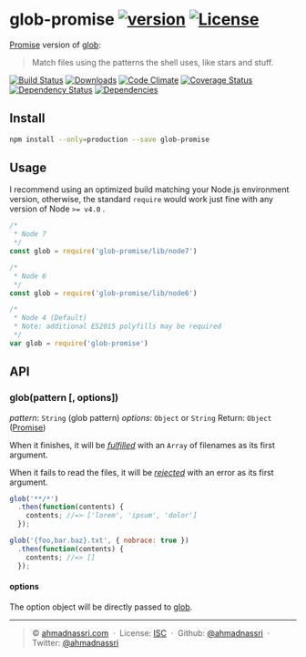 # glob-promise [![version][npm-version]][npm-url] [![License][npm-license]][license-url]

[Promise] version of [glob]:

> Match files using the patterns the shell uses, like stars and stuff.

[![Build Status][travis-image]][travis-url]
[![Downloads][npm-downloads]][npm-url]
[![Code Climate][codeclimate-quality]][codeclimate-url]
[![Coverage Status][codeclimate-coverage]][codeclimate-url]
[![Dependency Status][dependencyci-image]][dependencyci-url]
[![Dependencies][david-image]][david-url]

## Install

```bash
npm install --only=production --save glob-promise
```

## Usage

I recommend using an optimized build matching your Node.js environment version, otherwise, the standard `require` would work just fine with any version of Node `>= v4.0` .

```js
/*
 * Node 7
 */
const glob = require('glob-promise/lib/node7')

/*
 * Node 6
 */
const glob = require('glob-promise/lib/node6')

/*
 * Node 4 (Default)
 * Note: additional ES2015 polyfills may be required
 */
var glob = require('glob-promise')
```

## API

### glob(pattern [, options])

*pattern*: `String` (glob pattern)
*options*: `Object` or `String`
Return: `Object` ([Promise])

When it finishes, it will be [*fulfilled*](http://promisesaplus.com/#point-26) with an `Array` of filenames as its first argument.

When it fails to read the files, it will be [*rejected*](http://promisesaplus.com/#point-30) with an error as its first argument.

```js
glob('**/*')
  .then(function(contents) {
    contents; //=> ['lorem', 'ipsum', 'dolor']
  });

glob('{foo,bar.baz}.txt', { nobrace: true })
  .then(function(contents) {
    contents; //=> []
  });
```

#### options

The option object will be directly passed to [glob](https://github.com/isaacs/node-glob#options).

----
> :copyright: [ahmadnassri.com](https://www.ahmadnassri.com/) &nbsp;&middot;&nbsp;
> License: [ISC][license-url] &nbsp;&middot;&nbsp;
> Github: [@ahmadnassri](https://github.com/ahmadnassri) &nbsp;&middot;&nbsp;
> Twitter: [@ahmadnassri](https://twitter.com/ahmadnassri)

[license-url]: http://choosealicense.com/licenses/isc/

[travis-url]: https://travis-ci.org/ahmadnassri/glob-promise
[travis-image]: https://img.shields.io/travis/ahmadnassri/glob-promise.svg?style=flat-square

[npm-url]: https://www.npmjs.com/package/glob-promise
[npm-license]: https://img.shields.io/npm/l/glob-promise.svg?style=flat-square
[npm-version]: https://img.shields.io/npm/v/glob-promise.svg?style=flat-square
[npm-downloads]: https://img.shields.io/npm/dm/glob-promise.svg?style=flat-square

[codeclimate-url]: https://codeclimate.com/github/ahmadnassri/glob-promise
[codeclimate-quality]: https://img.shields.io/codeclimate/github/ahmadnassri/glob-promise.svg?style=flat-square
[codeclimate-coverage]: https://img.shields.io/codeclimate/coverage/github/ahmadnassri/glob-promise.svg?style=flat-square

[david-url]: https://david-dm.org/ahmadnassri/glob-promise
[david-image]: https://img.shields.io/david/ahmadnassri/glob-promise.svg?style=flat-square

[dependencyci-url]: https://dependencyci.com/github/ahmadnassri/glob-promise
[dependencyci-image]: https://dependencyci.com/github/ahmadnassri/glob-promise/badge?style=flat-square

[glob]: https://github.com/isaacs/node-glob
[Promise]: http://promisesaplus.com/
